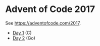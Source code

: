 # Advent of Code 2017

See https://adventofcode.com/2017.

* [Day 1](./day1) (C)
* [Day 2](./day2) (Go)

